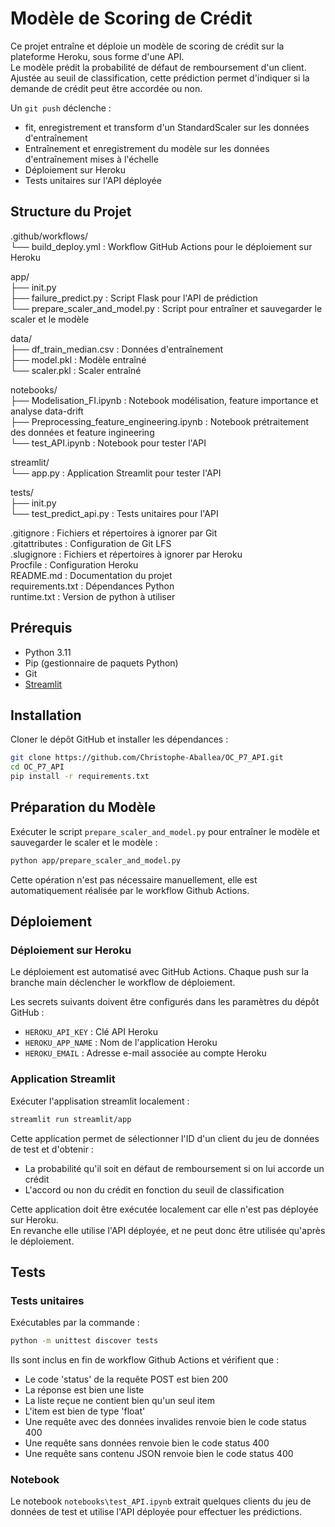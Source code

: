 # Modèle de Scoring de Crédit  

Ce projet entraîne et déploie un modèle de scoring de crédit sur la plateforme Heroku, sous forme d'une API.  
Le modèle prédit la probabilité de défaut de remboursement d'un client. Ajustée au seuil de classification, cette prédiction permet d'indiquer si la demande de crédit peut être accordée ou non.  

Un `git push` déclenche :  
- fit, enregistrement et transform d'un StandardScaler sur les données d'entraînement  
- Entraînement et enregistrement du modèle sur les données d'entraînement mises à l'échelle  
- Déploiement sur Heroku  
- Tests unitaires sur l'API déployée

  

## Structure du Projet  
.github/workflows/  
└── build_deploy.yml : Workflow GitHub Actions pour le déploiement sur Heroku  

app/  
├── init.py   
├── failure_predict.py : Script Flask pour l'API de prédiction   
└── prepare_scaler_and_model.py : Script pour entraîner et sauvegarder le scaler et le modèle  

data/  
├── df_train_median.csv : Données d'entraînement  
├── model.pkl : Modèle entraîné  
└── scaler.pkl : Scaler entraîné  

notebooks/  
├── Modelisation_FI.ipynb : Notebook modélisation, feature importance et analyse data-drift  
├── Preprocessing_feature_engineering.ipynb : Notebook prétraitement des données et feature ingineering  
└── test_API.ipynb : Notebook pour tester l'API  

streamlit/  
└── app.py : Application Streamlit pour tester l'API  

tests/  
├── init.py  
└── test_predict_api.py : Tests unitaires pour l'API  

.gitignore : Fichiers et répertoires à ignorer par Git  
.gitattributes : Configuration de Git LFS  
.slugignore : Fichiers et répertoires à ignorer par Heroku  
Procfile : Configuration Heroku  
README.md : Documentation du projet  
requirements.txt : Dépendances Python  
runtime.txt : Version de python à utiliser  

## Prérequis  
- Python 3.11  
- Pip (gestionnaire de paquets Python)  
- Git  
- [Streamlit](https://streamlit.io/)    

## Installation  
Cloner le dépôt GitHub et installer les dépendances :  

```bash  
git clone https://github.com/Christophe-Aballea/OC_P7_API.git  
cd OC_P7_API  
pip install -r requirements.txt  
```

## Préparation du Modèle
Exécuter le script `prepare_scaler_and_model.py` pour entraîner le modèle et sauvegarder le scaler et le modèle :
```bash  
python app/prepare_scaler_and_model.py
```
Cette opération n'est pas nécessaire manuellement, elle est automatiquement réalisée par le workflow Github Actions.  

## Déploiement  
### Déploiement sur Heroku  
Le déploiement est automatisé avec GitHub Actions. Chaque push sur la branche main déclencher le workflow de déploiement.

Les secrets suivants doivent être configurés dans les paramètres du dépôt GitHub :  

* `HEROKU_API_KEY` : Clé API Heroku  
* `HEROKU_APP_NAME` : Nom de l'application Heroku  
* `HEROKU_EMAIL` : Adresse e-mail associée au compte Heroku  

### Application Streamlit  
Exécuter l'applisation streamlit localement :  
```bash  
streamlit run streamlit/app  
```

Cette application permet de sélectionner l'ID d'un client du jeu de données de test et d'obtenir :  
- La probabilité qu'il soit en défaut de remboursement si on lui accorde un crédit
- L'accord ou non du crédit en fonction du seuil de classification

Cette application doit être exécutée localement car elle n'est pas déployée sur Heroku.  
En revanche elle utilise l'API déployée, et ne peut donc être utilisée qu'après le déploiement.  

## Tests  
### Tests unitaires  
Exécutables par la commande :  
```bash  
python -m unittest discover tests  
```

Ils sont inclus en fin de workflow Github Actions et vérifient que :  
- Le code 'status' de la requête POST est bien 200  
- La réponse est bien une liste  
- La liste reçue ne contient bien qu'un seul item  
- L'item est bien de type 'float'  
- Une requête avec des données invalides renvoie bien le code status 400
- Une requête sans données renvoie bien le code status 400
- Une requête sans contenu JSON renvoie bien le code status 400

### Notebook  
Le notebook `notebooks\test_API.ipynb` extrait quelques clients du jeu de données de test et utilise l'API déployée pour effectuer les prédictions.  

